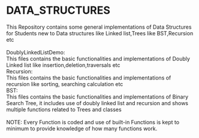 # DATA_STRUCTURES
This Repository contains some general implementations of Data Structures for Students new to Data structures like Linked list,Trees like BST,Recursion etc<br>
<br>DoublyLinkedListDemo:<br>
This files contains the basic functionalities and implementations of Doubly Linked list like insertion,deletion,traversals etc
<br>Recursion:
<br>This files contains the basic functionalities and implementations of recursion like sorting, searching calculation etc
<br>BST:
<br>This files contains the basic functionalities and implementations of Binary Search Tree, it includes use of doubly linked list and recursion and shows multiple functions related to Trees and classes
<br>
<br>NOTE: Every Function is coded and use of built-in Functions is kept to minimum to provide knowledge of how many functions work.
